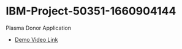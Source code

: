 # IBM-Project-50351-1660904144
Plasma Donor Application

* [Demo Video Link](https://drive.google.com/file/d/1X8lnWAQO81Os_EpkRQ7agx-SaARJxmDJ/view?usp=sharing)